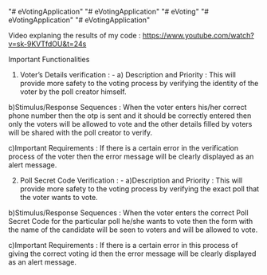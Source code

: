 "# eVotingApplication" 
"# eVotingApplication" 
"# eVoting" 
"# eVotingApplication" 
"# eVotingApplication" 


Video explaning the results of my code : https://www.youtube.com/watch?v=sk-9KVTfdOU&t=24s

Important Functionalities

1)  Voter’s Details verification : -
  a) Description and Priority : This will provide more safety to the voting process by verifying the identity of the voter by the poll creator himself.
  
  b)Stimulus/Response Sequences : When the voter enters his/her correct phone number then the otp is sent and it should be correctly entered then only the voters will be allowed to vote and the other details filled by voters will be shared with the poll creator to verify.
  
  c)Important Requirements : If there is a certain error in the verification process of the voter then the error message will be clearly displayed as an alert message.

2)  Poll Secret Code Verification : -
  a)Description and Priority : This will provide more safety to the voting process by verifying the exact poll that the voter wants to vote.
  
  b)Stimulus/Response Sequences : When the voter enters the correct Poll Secret Code for the particular poll he/she wants to vote then the form with the name of the candidate will be seen to voters and will be allowed to vote.
  
  c)Important Requirements : If there is a certain error in this process of giving the correct voting id then the error message will be clearly displayed as an alert message.
